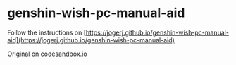 # genshin-wish-pc-manual-aid

Follow the instructions on [https://jogerj.github.io/genshin-wish-pc-manual-aid](https://jogerj.github.io/genshin-wish-pc-manual-aid)


Original on [codesandbox.io](https://codesandbox.io/s/genshin-manual-import-i0x89e)
